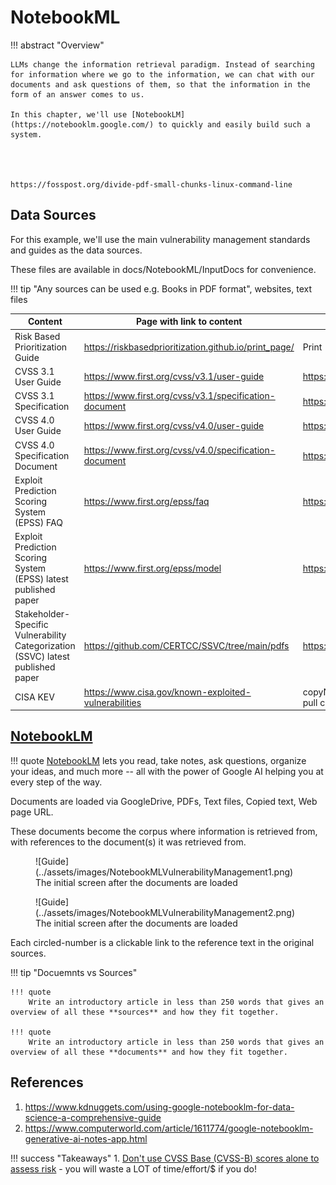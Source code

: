 # NotebookML

!!! abstract "Overview"

    LLMs change the information retrieval paradigm. Instead of searching for information where we go to the information, we can chat with our documents and ask questions of them, so that the information in the form of an answer comes to us.

    In this chapter, we'll use [NotebookLM](https://notebooklm.google.com/) to quickly and easily build such a system.




    https://fosspost.org/divide-pdf-small-chunks-linux-command-line



## Data Sources

For this example, we'll use the main vulnerability management standards and guides as the data sources.

These files are available in docs/NotebookML/InputDocs for convenience.

!!! tip 
    "Any sources can be used e.g. Books in PDF format", websites, text files





| **Content**                                                                     | **Page with link to content**                          | **Direct Link**                                                                                     |
|---------------------------------------------------------------------------------|--------------------------------------------------------|-----------------------------------------------------------------------------------------------------|
| Risk Based Prioritization Guide                                                 | https://riskbasedprioritization.github.io/print_page/  | Print - Save to PDF                                                                                 |
| CVSS 3.1 User Guide                                                             | https://www.first.org/cvss/v3.1/user-guide             | https://www.first.org/cvss/v3-1/cvss-v31-user-guide_r1.pdf                                          |
| CVSS 3.1 Specification                                                          | https://www.first.org/cvss/v3.1/specification-document | https://www.first.org/cvss/v3-1/cvss-v31-specification_r1.pdf                                       |
| CVSS 4.0 User Guide                                                             | https://www.first.org/cvss/v4.0/user-guide             | https://www.first.org/cvss/v4-0/cvss-v40-user-guide.pdf                                             |
| CVSS 4.0 Specification Document                                                 | https://www.first.org/cvss/v4.0/specification-document | https://www.first.org/cvss/v4-0/cvss-v40-specification.pdf                                          |
| Exploit Prediction Scoring System (EPSS) FAQ                                    | https://www.first.org/epss/faq                         | https://www.first.org/epss/faq                                                                      |
| Exploit Prediction Scoring System (EPSS) latest published paper                 | https://www.first.org/epss/model                       | https://arxiv.org/pdf/2302.14172                                                                    |
| Stakeholder-Specific Vulnerability Categorization (SSVC) latest published paper | https://github.com/CERTCC/SSVC/tree/main/pdfs          | https://github.com/CERTCC/SSVC/blob/main/pdfs/ssvc_2_1_draft.pdf                                    |
| CISA KEV                                                                        | https://www.cisa.gov/known-exploited-vulnerabilities   | copyNpaste text to a file cisakev.txt because NotebookML cannot pull content directly from the page |


## [NotebookLM](https://notebooklm.google.com/)


!!! quote
    [NotebookLM](https://notebooklm.google.com/) lets you read, take notes, ask questions, organize your ideas, and much more -- all with the power of Google AI helping you at every step of the way.


Documents are loaded via GoogleDrive, PDFs, Text files, Copied text, Web page URL.

These documents become the corpus where information is retrieved from, with references to the document(s) it was retrieved from.




<figure markdown>
![Guide](../assets/images/NotebookMLVulnerabilityManagement1.png)
<figcaption>The initial screen after the documents are loaded</figcaption>
</figure>

<figure markdown>
![Guide](../assets/images/NotebookMLVulnerabilityManagement2.png)
<figcaption>The initial screen after the documents are loaded</figcaption>
</figure>

Each circled-number is a clickable link to the reference text in the original sources.

!!! tip "Docuemnts vs Sources"
    
    
    !!! quote 
        Write an introductory article in less than 250 words that gives an overview of all these **sources** and how they fit together. 
    
    !!! quote 
        Write an introductory article in less than 250 words that gives an overview of all these **documents** and how they fit together. 

## References

1. https://www.kdnuggets.com/using-google-notebooklm-for-data-science-a-comprehensive-guide
2. https://www.computerworld.com/article/1611774/google-notebooklm-generative-ai-notes-app.html

!!! success "Takeaways"
    1. [Don't use CVSS Base (CVSS-B) scores alone to assess risk](https://www.first.org/cvss/v4.0/user-guide#CVSS-Base-Score-CVSS-B-Measures-Severity-not-Risk) - you will waste a LOT of time/effort/$ if you do! 


  

  

  
